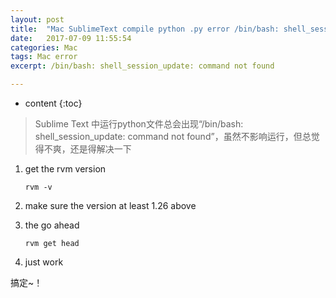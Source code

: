 ```yaml
---
layout: post
title:  "Mac SublimeText compile python .py error /bin/bash: shell_session_update: command not found"
date:   2017-07-09 11:55:54
categories: Mac
tags: Mac error
excerpt: /bin/bash: shell_session_update: command not found

---
```


* content
{:toc}


> Sublime Text 中运行python文件总会出现“/bin/bash: shell_session_update: command not found”，虽然不影响运行，但总觉得不爽，还是得解决一下



1. get the rvm version

   ```shell
   rvm -v
   ```

2. make sure the version at least 1.26 above

3. the go ahead

   ```shell
   rvm get head
   ```

4. just work



搞定~！